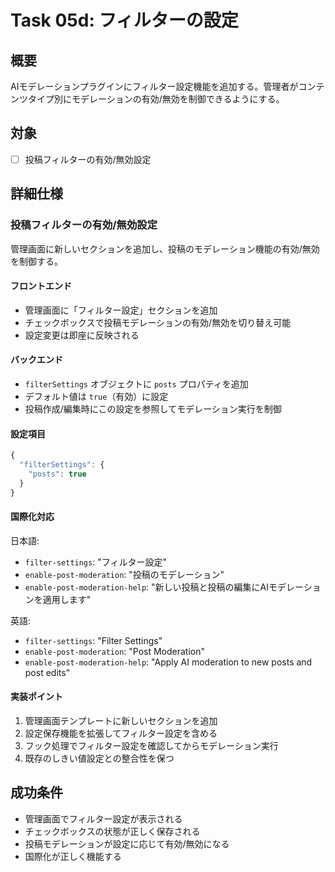 # Task 05d: フィルターの設定

## 概要

AIモデレーションプラグインにフィルター設定機能を追加する。管理者がコンテンツタイプ別にモデレーションの有効/無効を制御できるようにする。

## 対象

- [ ] 投稿フィルターの有効/無効設定

## 詳細仕様

### 投稿フィルターの有効/無効設定

管理画面に新しいセクションを追加し、投稿のモデレーション機能の有効/無効を制御する。

#### フロントエンド

- 管理画面に「フィルター設定」セクションを追加
- チェックボックスで投稿モデレーションの有効/無効を切り替え可能
- 設定変更は即座に反映される

#### バックエンド

- `filterSettings` オブジェクトに `posts` プロパティを追加
- デフォルト値は `true`（有効）に設定
- 投稿作成/編集時にこの設定を参照してモデレーション実行を制御

#### 設定項目

```javascript
{
  "filterSettings": {
    "posts": true
  }
}
```

#### 国際化対応

日本語:
- `filter-settings`: "フィルター設定"
- `enable-post-moderation`: "投稿のモデレーション"
- `enable-post-moderation-help`: "新しい投稿と投稿の編集にAIモデレーションを適用します"

英語:
- `filter-settings`: "Filter Settings"
- `enable-post-moderation`: "Post Moderation"
- `enable-post-moderation-help`: "Apply AI moderation to new posts and post edits"

#### 実装ポイント

1. 管理画面テンプレートに新しいセクションを追加
2. 設定保存機能を拡張してフィルター設定を含める
3. フック処理でフィルター設定を確認してからモデレーション実行
4. 既存のしきい値設定との整合性を保つ

## 成功条件

- 管理画面でフィルター設定が表示される
- チェックボックスの状態が正しく保存される
- 投稿モデレーションが設定に応じて有効/無効になる
- 国際化が正しく機能する